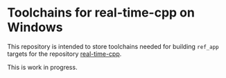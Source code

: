 # Toolchains for real-time-cpp on Windows

This repository is intended to store toolchains needed for building `ref_app` targets for the repository [real-time-cpp](https://github.com/ckormanyos/real-time-cpp).

This is work in progress.
